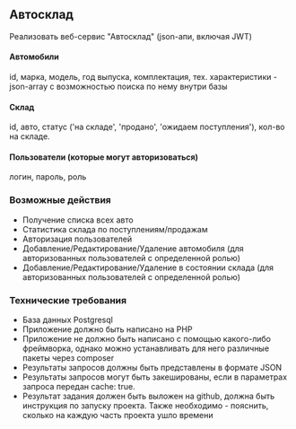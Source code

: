 ## Автосклад

Реализовать веб-сервис "Автосклад" (json-апи, включая JWT)

#### Автомобили

id, марка, модель, год выпуска, комплектация, тех. характеристики - json-array с возможностью поиска по нему внутри базы

#### Cклад

id, авто, статус ('на складе', 'продано', 'ожидаем поступления'), кол-во на складе.

#### Пользователи (которые могут авторизоваться)

логин, пароль, роль

### Возможные действия

- Получение списка всех авто
- Статистика склада по поступлениям/продажам
- Авторизация пользователей
- Добавление/Редактирование/Удаление автомобиля (для авторизованных пользователей с определенной ролью)
- Добавление/Редактирование/Удаление в состоянии склада (для авторизованных пользователей с определенной ролью)

### Технические требования

- База данных Postgresql
- Приложение должно быть написано на PHP
- Приложение не должно быть написано с помощью какого-либо фреймворка, однако можно устанавливать для него различные пакеты через compоser
- Результаты запросов должны быть представлены в формате JSON
- Результаты запросов могут быть закешированы, если в параметрах запроса передан cache: true.
- Результат задания должен быть выложен на github, должна быть инструкция по запуску проекта. Также необходимо - пояснить, сколько на каждую часть проекта ушло времени
